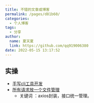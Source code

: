 ```yaml
---
title: 不错的文章或博客
permalink: /pages/d81b60/
categories: 
  - 个人博客
tags: 
  - 分享
author: 
  name: 夏天夏
  link: https://github.com/qq919006380
date: 2022-05-15 13:17:52
---
```

## 实操
- [手写cli工具开发](https://juejin.im/post/5cc160b2f265da03452bdf5b)
- [所有请求放一个文件管理](https://www.jianshu.com/p/72d911b6d61d)
    - 关键词 ：axios封装，接口统一管理。


